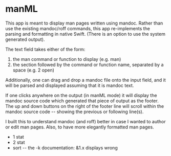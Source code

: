 
# manML

This app is meant to display man pages written using mandoc.  Rather than use the existing mandoc/roff commands,
this app re-implements the parsing and formatting in native Swift.  (There is an option to use the system
generated output).

The text field takes either of the form:

1) the man command or function to display (e.g. man)
2) the section followed by the command or function name, separated by a space (e.g. 2 open)

Additionally, one can drag and drop a mandoc file onto the input field,
and it will be parsed and displayed assuming that it is mandoc text.

If one clicks anywhere on the output (in manML mode) it will display the mandoc source code which generated
that piece of output as the footer.  The up and down buttons on the right of the footer line will scroll
within the mandoc source code -- showing the previous or following line(s).

I built this to understand mandoc (and roff) better in case I wanted to author or edit man pages.
Also, to have more elegantly formatted man pages.

- 1 stat
- 2 stat
- sort -- the -k documentation: \&1.x displays wrong
